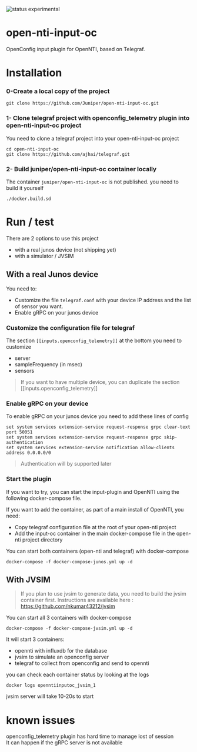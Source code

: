 ![status experimental](https://img.shields.io/badge/status-experimental-yellow.svg)  

# open-nti-input-oc

OpenConfig input plugin for OpenNTI, based on Telegraf.

# Installation

### 0-Create a local copy of the project

```
git clone https://github.com/Juniper/open-nti-input-oc.git
```

### 1- Clone telegraf project with openconfig_telemetry plugin into open-nti-input-oc project
You need to clone a telegraf project into your open-nti-input-oc project
```
cd open-nti-input-oc
git clone https://github.com/ajhai/telegraf.git
```

### 2- Build juniper/open-nti-input-oc container locally
The container `juniper/open-nti-input-oc` is not published. you need to build it yourself
```
./docker.build.sd
```

# Run / test
There are 2 options to use this project
- with a real junos device (not shipping yet)
- with a simulator / JVSIM

## With a real Junos device

You need to:
- Customize the file `telegraf.conf` with your device IP address and the list of sensor you want.
- Enable gRPC on your junos device

### Customize the configuration file for telegraf

The section `[[inputs.openconfig_telemetry]]` at the bottom you need to customize
- server
- sampleFrequency (in msec)
- sensors

> If you want to have multiple device, you can duplicate the section [[inputs.openconfig_telemetry]]

### Enable gRPC on your device
To enable gRPC on your junos device you need to add these lines of config
```
set system services extension-service request-response grpc clear-text port 50051
set system services extension-service request-response grpc skip-authentication
set system services extension-service notification allow-clients address 0.0.0.0/0
```
> Authentication will by supported later

### Start the plugin
If you want to try, you can start the input-plugin and OpenNTI using the following docker-compose file.

If you want to add the container, as part of a main install of OpenNTI, you need:
- Copy telegraf configuration file at the root of your open-nti project
- Add the input-oc container in the main docker-compose file in the open-nti project directory

You can start both containers (open-nti and telegraf) with docker-compose
```
docker-compose -f docker-compose-junos.yml up -d
```

## With JVSIM
> If you plan to use jvsim to generate data, you need to build the jvsim container first.
> Instructions are available here : https://github.com/nkumar43212/jvsim

You can start all 3 containers with docker-compose
```
docker-compose -f docker-compose-jvsim.yml up -d
```

It will start 3 containers:
- opennti with influxdb for the database
- jvsim to simulate an openconfig server
- telegraf to collect from openconfig and send to opennti

you can check each container status by looking at the logs

```
docker logs openntiinputoc_jvsim_1
```
jvsim server will take 10-20s to start

# known issues

openconfig_telemetry plugin has hard time to manage lost of session  
It can happen if the gRPC server is not available

